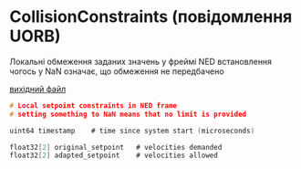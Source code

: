 # CollisionConstraints (повідомлення UORB)

Локальні обмеження заданих значень у фреймі NED встановлення чогось у NaN означає, що обмеження не передбачено

[вихідний файл](https://github.com/PX4/PX4-Autopilot/blob/release/1.15/msg/CollisionConstraints.msg)

```c
# Local setpoint constraints in NED frame
# setting something to NaN means that no limit is provided

uint64 timestamp    # time since system start (microseconds)

float32[2] original_setpoint   # velocities demanded
float32[2] adapted_setpoint    # velocities allowed

```
